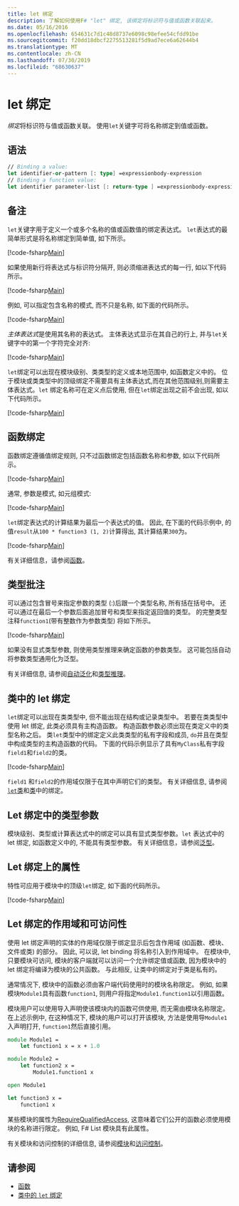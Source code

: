 ```yaml
---
title: let 绑定
description: 了解如何使用F# "let" 绑定, 该绑定将标识符与值或函数关联起来。
ms.date: 05/16/2016
ms.openlocfilehash: 654631c7d1c48d8737e6098c98efee54cfdd91be
ms.sourcegitcommit: f20dd18dbcf2275513281f5d9ad7ece6a62644b4
ms.translationtype: MT
ms.contentlocale: zh-CN
ms.lasthandoff: 07/30/2019
ms.locfileid: "68630637"
---
```

# <a name="let-bindings"></a>let 绑定

*绑定*将标识符与值或函数关联。 使用`let`关键字可将名称绑定到值或函数。

## <a name="syntax"></a>语法

```fsharp
// Binding a value:
let identifier-or-pattern [: type] =expressionbody-expression
// Binding a function value:
let identifier parameter-list [: return-type ] =expressionbody-expression
```

## <a name="remarks"></a>备注

`let`关键字用于定义一个或多个名称的值或函数值的绑定表达式。 `let`表达式的最简单形式是将名称绑定到简单值, 如下所示。

[!code-fsharp[Main](~/samples/snippets/fsharp/lang-ref-1/snippet1101.fs)]

如果使用新行将表达式与标识符分隔开, 则必须缩进表达式的每一行, 如以下代码所示。

[!code-fsharp[Main](~/samples/snippets/fsharp/lang-ref-1/snippet1102.fs)]

例如, 可以指定包含名称的模式, 而不只是名称, 如下面的代码所示。

[!code-fsharp[Main](~/samples/snippets/fsharp/lang-ref-1/snippet1103.fs)]

*主体表达式*是使用其名称的表达式。 主体表达式显示在其自己的行上, 并与`let`关键字中的第一个字符完全对齐:

[!code-fsharp[Main](~/samples/snippets/fsharp/lang-ref-1/snippet1104.fs)]

`let`绑定可以出现在模块级别、类类型的定义或本地范围中, 如函数定义中的。 位于模块或类类型中的顶级绑定不需要具有主体表达式,而在其他范围级别,则需要主体表达式。`let` 绑定名称可在定义点后使用, 但在`let`绑定出现之前不会出现, 如以下代码所示。

[!code-fsharp[Main](~/samples/snippets/fsharp/lang-ref-1/snippet1105.fs)]

## <a name="function-bindings"></a>函数绑定

函数绑定遵循值绑定规则, 只不过函数绑定包括函数名称和参数, 如以下代码所示。

[!code-fsharp[Main](~/samples/snippets/fsharp/lang-ref-1/snippet1106.fs)]

通常, 参数是模式, 如元组模式:

[!code-fsharp[Main](~/samples/snippets/fsharp/lang-ref-1/snippet1107.fs)]

`let`绑定表达式的计算结果为最后一个表达式的值。 因此, 在下面的代码示例中, 的值`result`从`100 * function3 (1, 2)`计算得出, 其计算结果`300`为。

[!code-fsharp[Main](~/samples/snippets/fsharp/lang-ref-1/snippet1109.fs)]

有关详细信息，请参阅[函数](index.md)。

## <a name="type-annotations"></a>类型批注

可以通过包含冒号来指定参数的类型 (:)后跟一个类型名称, 所有括在括号中。 还可以通过在最后一个参数后面追加冒号和类型来指定返回值的类型。 的完整类型注释`function1`(带有整数作为参数类型) 将如下所示。

[!code-fsharp[Main](~/samples/snippets/fsharp/lang-ref-1/snippet1108.fs)]

如果没有显式类型参数, 则使用类型推理来确定函数的参数类型。 这可能包括自动将参数类型通用化为泛型。

有关详细信息, 请参阅[自动泛化](../generics/automatic-generalization.md)和[类型推理](../type-inference.md)。

## <a name="let-bindings-in-classes"></a>类中的 let 绑定

`let`绑定可以出现在类类型中, 但不能出现在结构或记录类型中。 若要在类类型中使用 let 绑定, 此类必须具有主构造函数。 构造函数参数必须出现在类定义中的类型名称之后。 类`let`类型中的绑定定义此类类型的私有字段和成员, `do`并且在类型中构成类型的主构造函数的代码。 下面的代码示例显示了具有`MyClass`私有字段`field1`和`field2`的类。

[!code-fsharp[Main](~/samples/snippets/fsharp/lang-ref-1/snippet1110.fs)]

`field1` 和`field2`的作用域仅限于在其中声明它们的类型。 有关详细信息, 请参阅[ `let`类](../members/let-bindings-in-classes.md)和[类](../classes.md)中的绑定。

## <a name="type-parameters-in-let-bindings"></a>Let 绑定中的类型参数

模块级别、类型或计算表达式中的绑定可以具有显式类型参数。`let` 表达式中的 let 绑定, 如函数定义中的, 不能具有类型参数。 有关详细信息，请参阅[泛型](../generics/index.md)。

## <a name="attributes-on-let-bindings"></a>Let 绑定上的属性

特性可应用于模块中的顶级`let`绑定, 如下面的代码所示。

[!code-fsharp[Main](~/samples/snippets/fsharp/lang-ref-1/snippet1111.fs)]

## <a name="scope-and-accessibility-of-let-bindings"></a>Let 绑定的作用域和可访问性

使用 let 绑定声明的实体的作用域仅限于绑定显示后包含作用域 (如函数、模块、文件或类) 的部分。 因此, 可以说, let binding 将名称引入到作用域中。 在模块中, 只要模块可访问, 模块的客户端就可以访问一个允许绑定值或函数, 因为模块中的 let 绑定将编译为模块的公共函数。 与此相反, 让类中的绑定对于类是私有的。

通常情况下, 模块中的函数必须由客户端代码使用时的模块名称限定。 例如, 如果模块`Module1`具有函数`function1`, 则用户将指定`Module1.function1`以引用函数。

模块用户可以使用导入声明使该模块内的函数可供使用, 而无需由模块名称限定。 在上述示例中, 在这种情况下, 模块的用户可以打开该模块, 方法是使用导`Module1`入声明打开, `function1`然后直接引用。

```fsharp
module Module1 =
    let function1 x = x + 1.0

module Module2 =
    let function2 x =
        Module1.function1 x

open Module1

let function3 x =
    function1 x
```

某些模块的属性为[RequireQualifiedAccess](https://msdn.microsoft.com/library/8b9b6ade-0471-4413-ac5d-638cd0de5f15), 这意味着它们公开的函数必须使用模块的名称进行限定。 例如, F# List 模块具有此属性。

有关模块和访问控制的详细信息, 请参阅[模块](../modules.md)和[访问控制](../access-control.md)。

## <a name="see-also"></a>请参阅

- [函数](index.md)
- [类中的 `let` 绑定](../members/let-bindings-in-classes.md)
